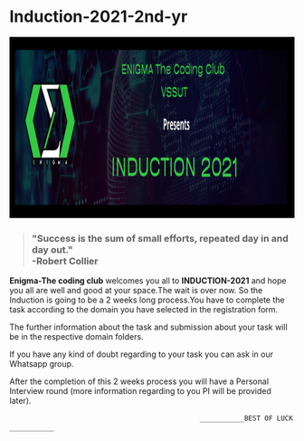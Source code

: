 # Induction-2021-2nd-yr
<img src="induction banner.png" height="320px"> <br>

>### "Success is the sum of small efforts, repeated day in and day out."<br> **-Robert Collier**
**Enigma-The coding club** welcomes you all to **INDUCTION-2021** and hope you all are well and good at your space.The wait is over now.
So the Induction is going to be a 2 weeks long process.You have to complete the task according to the domain you have selected in the registration form.

The further information about the task and submission about your task will be in the respective domain folders.

If you have any kind of doubt regarding to your task you can ask in our Whatsapp group.

After the completion of this 2 weeks process you will have a Personal Interview round (more information regarding to you PI will be provided later).

                                                   ___________BEST OF LUCK ___________
